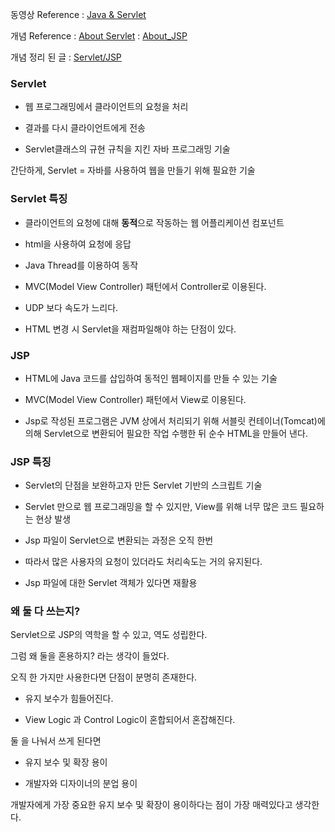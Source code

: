 동영상 Reference : [Java & Servlet](https://www.youtube.com/watch?v=jp7vtbLin-s&list=PLq8wAnVUcTFVOtENMsujSgtv2TOsMy8zd&index=8)

개념 Reference : [About Servlet](https://mangkyu.tistory.com/14)
               : [About_JSP](https://galid1.tistory.com/488)

개념 정리 된 글 : [Servlet/JSP](https://damin8.github.io/archive/?tag=Servlet_JSP)

### Servlet

- 웹 프로그래밍에서 클라이언트의 요청을 처리

- 결과를 다시 클라이언트에게 전송

- Servlet클래스의 규현 규칙을 지킨 자바 프로그래밍 기술

간단하게, Servlet = 자바를 사용하여 웹을 만들기 위해 필요한 기술

### Servlet 특징

- 클라이언트의 요청에 대해 **동적**으로 작동하는 웹 어플리케이션 컴포넌트

- html을 사용하여 요청에 응답

- Java Thread를 이용하여 동작

- MVC(Model View Controller) 패턴에서 Controller로 이용된다.

- UDP 보다 속도가 느리다.

- HTML 변경 시 Servlet을 재컴파일해야 하는 단점이 있다.

### JSP

- HTML에 Java 코드를 삽입하여 동적인 웹페이지를 만들 수 있는 기술

- MVC(Model View Controller) 패턴에서 View로 이용된다.

- Jsp로 작성된 프로그램은 JVM 상에서 처리되기 위해 서블릿 컨테이너(Tomcat)에 의해 Servlet으로 변환되어 필요한 작업 수행한 뒤 순수 HTML을 만들어 낸다.

### JSP 특징

- Servlet의 단점을 보완하고자 만든 Servlet 기반의 스크립트 기술

- Servlet 만으로 웹 프로그래밍을 할 수 있지만, View를 위해 너무 많은 코드 필요하는 현상 발생

- Jsp 파일이 Servlet으로 변환되는 과정은 오직 한번

- 따라서 많은 사용자의 요청이 있더라도 처리속도는 거의 유지된다.

- Jsp 파일에 대한 Servlet 객체가 있다면 재활용

### 왜 둘 다 쓰는지?

Servlet으로 JSP의 역학을 할 수 있고, 역도 성립한다.

그럼 왜 둘을 혼용하지? 라는 생각이 들었다.

오직 한 가지만 사용한다면 단점이 분명히 존재한다.

- 유지 보수가 힘들어진다.

- View Logic 과 Control Logic이 혼합되어서 혼잡해진다.

둘 을 나눠서 쓰게 된다면

- 유지 보수 및 확장 용이

- 개발자와 디자이너의 분업 용이

개발자에게 가장 중요한 유지 보수 및 확장이 용이하다는 점이 가장 매력있다고 생각한다.


